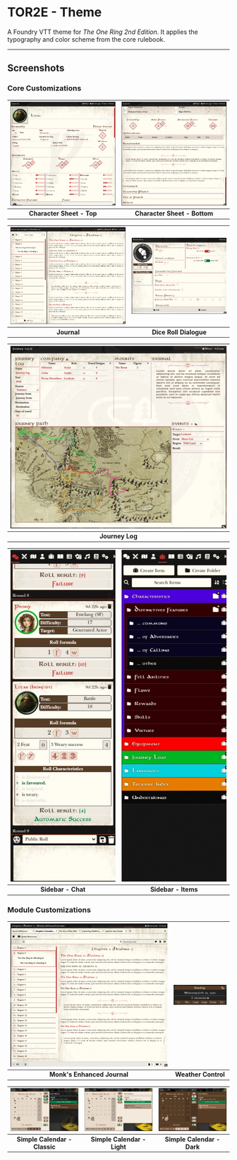 # TOR2E - Theme
A Foundry VTT theme for *The One Ring 2nd Edition*. It applies the typography and color scheme from the core rulebook.

---

## Screenshots

### Core Customizations 

| ![Character Sheet Top](screenshots/character_sheet.webp) | ![Character Sheet Bottom](screenshots/character_sheet_description.webp) |  
|:--:|:--:|  
| **Character Sheet - Top** | **Character Sheet - Bottom** |  

| ![Journal](screenshots/journal.webp) | ![Dice Roll Dialogue](screenshots/roll_dialogue.webp) |  
|:--:|:--:|  
| **Journal** | **Dice Roll Dialogue** |  

| ![Journey Log](screenshots/journey_log.webp) |
|:--:|
| **Journey Log** |  

| ![Sidebar - Chat](screenshots/chat.webp) | ![Sidebar - Items](screenshots/sidebar_items.webp) |  
|:--:|:--:|  
| **Sidebar - Chat** | **Sidebar - Items** |  

### Module Customizations
| ![Monk's Enhanced Journal](screenshots/monks_enhanced_journal.webp) | ![Weather Control](screenshots/weather_control.webp) | 
|:--:|:----------------------------------------------------:|  
| **Monk's Enhanced Journal** |**Weather Control**|  

| ![Simple Calendar - Classic](screenshots/simple_calendar_classic.webp) | ![Simple Calendar - Light](screenshots/simple_calendar_light.webp) | ![Simple Calendar - Dark](screenshots/simple_calendar_dark.webp) |  
|:--:|:--:|:--:|  
| **Simple Calendar - Classic** | **Simple Calendar - Light** | **Simple Calendar - Dark** |  
